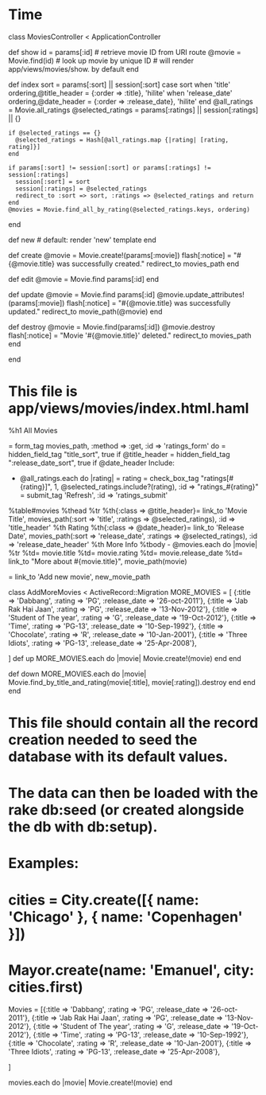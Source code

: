 Time
====
class MoviesController < ApplicationController

  def show
    id = params[:id] # retrieve movie ID from URI route
    @movie = Movie.find(id) # look up movie by unique ID
    # will render app/views/movies/show.<extension> by default
  end

  def index
    sort = params[:sort] || session[:sort]
    case sort
    when 'title'
      ordering,@title_header = {:order => :title}, 'hilite'
    when 'release_date'
      ordering,@date_header = {:order => :release_date}, 'hilite'
    end
    @all_ratings = Movie.all_ratings
    @selected_ratings = params[:ratings] || session[:ratings] || {}
    
    if @selected_ratings == {}
      @selected_ratings = Hash[@all_ratings.map {|rating| [rating, rating]}]
    end
    
    if params[:sort] != session[:sort] or params[:ratings] != session[:ratings]
      session[:sort] = sort
      session[:ratings] = @selected_ratings
      redirect_to :sort => sort, :ratings => @selected_ratings and return
    end
    @movies = Movie.find_all_by_rating(@selected_ratings.keys, ordering)
  end

  def new
    # default: render 'new' template
  end

  def create
    @movie = Movie.create!(params[:movie])
    flash[:notice] = "#{@movie.title} was successfully created."
    redirect_to movies_path
  end

  def edit
    @movie = Movie.find params[:id]
  end

  def update
    @movie = Movie.find params[:id]
    @movie.update_attributes!(params[:movie])
    flash[:notice] = "#{@movie.title} was successfully updated."
    redirect_to movie_path(@movie)
  end

  def destroy
    @movie = Movie.find(params[:id])
    @movie.destroy
    flash[:notice] = "Movie '#{@movie.title}' deleted."
    redirect_to movies_path
  end

end




#  This file is app/views/movies/index.html.haml
%h1 All Movies

= form_tag movies_path, :method => :get, :id => 'ratings_form' do
  = hidden_field_tag "title_sort", true if @title_header
  = hidden_field_tag ":release_date_sort", true if @date_header
  Include: 
  - @all_ratings.each do |rating|
    = rating
    = check_box_tag "ratings[#{rating}]", 1, @selected_ratings.include?(rating), :id => "ratings_#{rating}"
  = submit_tag 'Refresh', :id => 'ratings_submit'

%table#movies
  %thead
    %tr
      %th{:class => @title_header}= link_to 'Movie Title', movies_path(:sort => 'title', :ratings => @selected_ratings), :id => 'title_header'
      %th Rating
      %th{:class => @date_header}= link_to 'Release Date', movies_path(:sort => 'release_date', :ratings => @selected_ratings), :id => 'release_date_header'
      %th More Info
  %tbody
    - @movies.each do |movie|
      %tr
        %td= movie.title 
        %td= movie.rating
        %td= movie.release_date
        %td= link_to "More about #{movie.title}", movie_path(movie)

= link_to 'Add new movie', new_movie_path

class AddMoreMovies < ActiveRecord::Migration
  MORE_MOVIES = [
    {:title => 'Dabbang', :rating => 'PG', :release_date => '26-oct-2011'},
    {:title => 'Jab Rak Hai Jaan', :rating => 'PG', :release_date => '13-Nov-2012'},
    {:title => 'Student of The year', :rating => 'G', :release_date => '19-Oct-2012'},
    {:title => 'Time', :rating => 'PG-13', :release_date => '10-Sep-1992'},
    {:title => 'Chocolate', :rating => 'R', :release_date => '10-Jan-2001'},
    {:title => 'Three Idiots', :rating => 'PG-13', :release_date => '25-Apr-2008'},
    
  ]
  def up
    MORE_MOVIES.each do |movie|
      Movie.create!(movie)
    end
  end

  def down
    MORE_MOVIES.each do |movie|
      Movie.find_by_title_and_rating(movie[:title], movie[:rating]).destroy
    end
  end
end




# This file should contain all the record creation needed to seed the database with its default values.
# The data can then be loaded with the rake db:seed (or created alongside the db with db:setup).
#
# Examples:
#
#   cities = City.create([{ name: 'Chicago' }, { name: 'Copenhagen' }])
#   Mayor.create(name: 'Emanuel', city: cities.first)
Movies = [{:title => 'Dabbang', :rating => 'PG', :release_date => '26-oct-2011'},
    {:title => 'Jab Rak Hai Jaan', :rating => 'PG', :release_date => '13-Nov-2012'},
    {:title => 'Student of The year', :rating => 'G', :release_date => '19-Oct-2012'},
    {:title => 'Time', :rating => 'PG-13', :release_date => '10-Sep-1992'},
    {:title => 'Chocolate', :rating => 'R', :release_date => '10-Jan-2001'},
    {:title => 'Three Idiots', :rating => 'PG-13', :release_date => '25-Apr-2008'},
  
   ]

movies.each do |movie|
  Movie.create!(movie)
end

